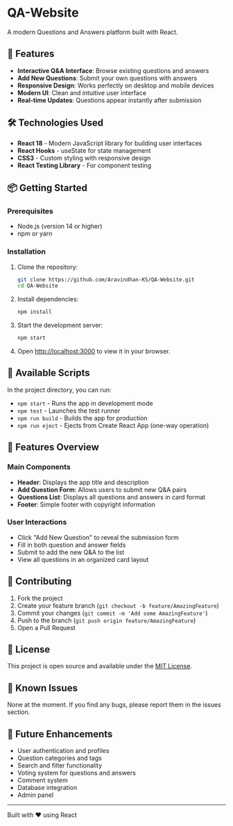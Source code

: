 # QA-Website

A modern Questions and Answers platform built with React.

## 🚀 Features

- **Interactive Q&A Interface**: Browse existing questions and answers
- **Add New Questions**: Submit your own questions with answers
- **Responsive Design**: Works perfectly on desktop and mobile devices
- **Modern UI**: Clean and intuitive user interface
- **Real-time Updates**: Questions appear instantly after submission

## 🛠️ Technologies Used

- **React 18** - Modern JavaScript library for building user interfaces
- **React Hooks** - useState for state management
- **CSS3** - Custom styling with responsive design
- **React Testing Library** - For component testing

## 📦 Getting Started

### Prerequisites

- Node.js (version 14 or higher)
- npm or yarn

### Installation

1. Clone the repository:
   ```bash
   git clone https://github.com/Aravindhan-KS/QA-Website.git
   cd QA-Website
   ```

2. Install dependencies:
   ```bash
   npm install
   ```

3. Start the development server:
   ```bash
   npm start
   ```

4. Open [http://localhost:3000](http://localhost:3000) to view it in your browser.

## 🔧 Available Scripts

In the project directory, you can run:

- `npm start` - Runs the app in development mode
- `npm test` - Launches the test runner
- `npm run build` - Builds the app for production
- `npm run eject` - Ejects from Create React App (one-way operation)

## 🎨 Features Overview

### Main Components

- **Header**: Displays the app title and description
- **Add Question Form**: Allows users to submit new Q&A pairs
- **Questions List**: Displays all questions and answers in card format
- **Footer**: Simple footer with copyright information

### User Interactions

- Click "Add New Question" to reveal the submission form
- Fill in both question and answer fields
- Submit to add the new Q&A to the list
- View all questions in an organized card layout

## 🤝 Contributing

1. Fork the project
2. Create your feature branch (`git checkout -b feature/AmazingFeature`)
3. Commit your changes (`git commit -m 'Add some AmazingFeature'`)
4. Push to the branch (`git push origin feature/AmazingFeature`)
5. Open a Pull Request

## 📝 License

This project is open source and available under the [MIT License](LICENSE).

## 🐛 Known Issues

None at the moment. If you find any bugs, please report them in the issues section.

## 🔮 Future Enhancements

- User authentication and profiles
- Question categories and tags
- Search and filter functionality
- Voting system for questions and answers
- Comment system
- Database integration
- Admin panel

---

Built with ❤️ using React